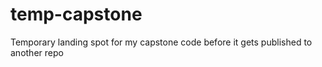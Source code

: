 # temp-capstone
Temporary landing spot for my capstone code before it gets published to another repo

